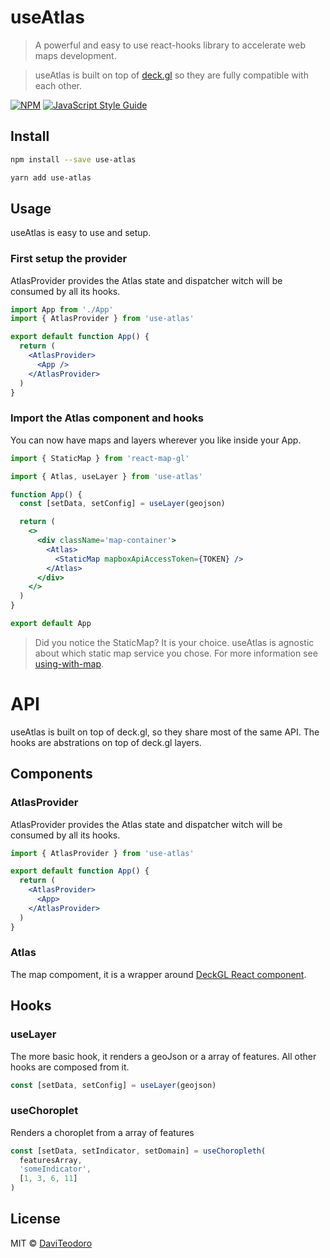 # useAtlas

> A powerful and easy to use react-hooks library to accelerate web maps development.

> useAtlas is built on top of [deck.gl](https://deck.gl/) so they are fully compatible with each other.

[![NPM](https://img.shields.io/npm/v/use-atlas.svg)](https://www.npmjs.com/package/use-atlas) [![JavaScript Style Guide](https://img.shields.io/badge/code_style-standard-brightgreen.svg)](https://standardjs.com)

## Install

```bash
npm install --save use-atlas
```

```bash
yarn add use-atlas
```

## Usage

useAtlas is easy to use and setup.

### First setup the provider

AtlasProvider provides the Atlas state and dispatcher witch will be consumed by all its hooks.

```jsx
import App from './App'
import { AtlasProvider } from 'use-atlas'

export default function App() {
  return (
    <AtlasProvider>
      <App />
    </AtlasProvider>
  )
}
```

### Import the Atlas component and hooks

You can now have maps and layers wherever you like inside your App.

```jsx
import { StaticMap } from 'react-map-gl'

import { Atlas, useLayer } from 'use-atlas'

function App() {
  const [setData, setConfig] = useLayer(geojson)

  return (
    <>
      <div className='map-container'>
        <Atlas>
          <StaticMap mapboxApiAccessToken={TOKEN} />
        </Atlas>
      </div>
    </>
  )
}

export default App
```

> Did you notice the StaticMap? It is your choice. useAtlas is agnostic about which static map service you chose. For more information see [using-with-map](https://deck.gl/docs/get-started/using-with-map).

# API

useAtlas is built on top of deck.gl, so they share most of the same API. The hooks are abstrations on top of deck.gl layers.

## Components

### AtlasProvider

AtlasProvider provides the Atlas state and dispatcher witch will be consumed by all its hooks.

```jsx
import { AtlasProvider } from 'use-atlas'

export default function App() {
  return (
    <AtlasProvider>
      <App>
    </AtlasProvider>
  )
}
```

### Atlas

The map compoment, it is a wrapper around [DeckGL React component](https://deck.gl/docs/api-reference/react/deckgl).

## Hooks

### useLayer

The more basic hook, it renders a geoJson or a array of features. All other hooks are composed from it.

```jsx
const [setData, setConfig] = useLayer(geojson)
```

### useChoroplet

Renders a choroplet from a array of features

```jsx
const [setData, setIndicator, setDomain] = useChoropleth(
  featuresArray,
  'someIndicator',
  [1, 3, 6, 11]
)
```

## License

MIT © [DaviTeodoro](https://github.com/DaviTeodoro)
